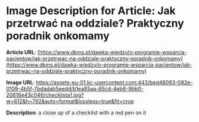 # Image Description for Article: Jak przetrwać na oddziale? Praktyczny poradnik onkomamy
**Article URL**: [https://www.dkms.pl/dawka-wiedzy/o-programie-wsparcia-pacjentow/jak-przetrwac-na-oddziale-praktyczny-poradnik-onkomamy](https://www.dkms.pl/dawka-wiedzy/o-programie-wsparcia-pacjentow/jak-przetrwac-na-oddziale-praktyczny-poradnik-onkomamy)

**Image URL**: https://assets-eu-01.kc-usercontent.com:443/bed48093-082e-0109-4b5f-7bdadab5eedd/b1ea85aa-85cd-4eb6-9bb0-20616e43c046/checklista1.jpg?w=612&h=792&auto=format&lossless=true&fit=crop

**Description**: a close up of a checklist with a red pen on it
